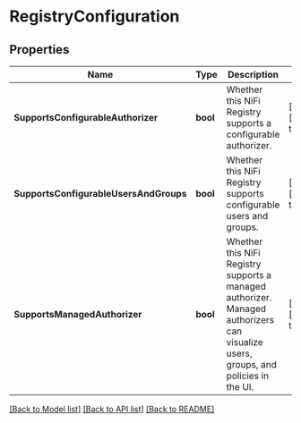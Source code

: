 # RegistryConfiguration

## Properties
Name | Type | Description | Notes
------------ | ------------- | ------------- | -------------
**SupportsConfigurableAuthorizer** | **bool** | Whether this NiFi Registry supports a configurable authorizer. | [optional] [default to null]
**SupportsConfigurableUsersAndGroups** | **bool** | Whether this NiFi Registry supports configurable users and groups. | [optional] [default to null]
**SupportsManagedAuthorizer** | **bool** | Whether this NiFi Registry supports a managed authorizer. Managed authorizers can visualize users, groups, and policies in the UI. | [optional] [default to null]

[[Back to Model list]](../README.md#documentation-for-models) [[Back to API list]](../README.md#documentation-for-api-endpoints) [[Back to README]](../README.md)

